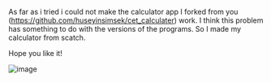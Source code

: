 As far as i tried i could not make the calculator app I forked from you (https://github.com/huseyinsimsek/cet_calculater) work.
I think this problem has something to do with the versions of the programs.
So I made my calculator from scatch.

Hope you like it!

![image](https://github.com/omerkynkc54/omerkynkc_calc_cet301/assets/62062299/9ddd4350-ca95-4eec-828b-9a191af119b5)

